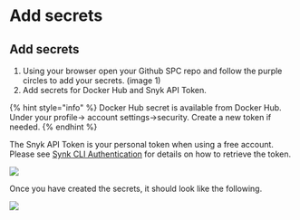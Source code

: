 # Add secrets

## Add secrets

1. Using your browser open your Github SPC repo and follow the purple circles to add your secrets. \(image 1\)
2. Add secrets for Docker Hub and Snyk API Token.

{% hint style="info" %}
Docker Hub secret is available from Docker Hub. Under your profile-&gt; account settings-&gt;security. Create a new token if needed.
{% endhint %}

The Snyk API Token is your personal token when using a free account. Please see [Synk CLI Authentication](../developer-environment-and-snyk/snyk-authenticate-using-cli.md#authenticate-with-your-token) for details on how to retrieve the token.

![](https://github.com/snyk/user-docs/tree/0874305e3aea1ea3c57b0398879776ac062b3479/.gitbook/assets/add_secrets.png)

Once you have created the secrets, it should look like the following.

![](https://github.com/snyk/user-docs/tree/0874305e3aea1ea3c57b0398879776ac062b3479/.gitbook/assets/screen-shot-2020-08-22-at-11.37.20-am.png)

